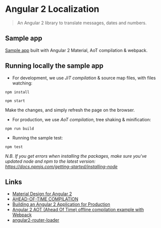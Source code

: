 # Angular 2 Localization
> An Angular 2 library to translate messages, dates and numbers.

## Sample app
[Sample app](http://robisim74.github.io/angular2localization) built with Angular 2 Material, AoT compilation & webpack.

## Running locally the sample app
- For development, we use _JiT compilation_ & source map files, with files watching:
```Shell
npm install

npm start
```
Make the changes, and simply refresh the page on the browser.

- For production, we use _AoT compilation_, tree shaking & minification:
```Shell
npm run build
```

- Running the sample test:
```Shell
npm test
```
_N.B. If you get errors when installing the packages, make sure you've updated node and npm to the latest version: https://docs.npmjs.com/getting-started/installing-node_

## Links
- [Material Design for Angular 2](https://github.com/angular/material2)
- [AHEAD-OF-TIME COMPILATION](https://angular.io/docs/ts/latest/cookbook/aot-compiler.html)
- [Building an Angular 2 Application for Production](http://blog.mgechev.com/2016/06/26/tree-shaking-angular2-production-build-rollup-javascript/)
- [Angular 2 AOT (Ahead Of Time) offline compilation example with Webpack](https://github.com/blacksonic/angular2-aot-webpack)
- [angular2-router-loader](https://github.com/brandonroberts/angular2-router-loader)
